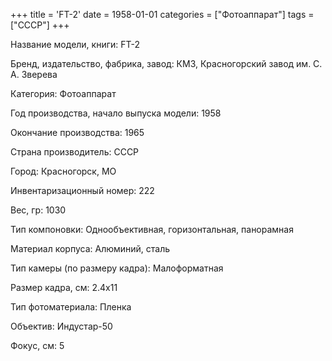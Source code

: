 +++
title = 'FT-2'
date = 1958-01-01
categories = ["Фотоаппарат"]
tags = ["СССР"]
+++

Название модели, книги: FT-2

Бренд, издательство, фабрика, завод: КМЗ, Красногорский завод им. С. А. Зверева

Категория: Фотоаппарат

Год производства, начало выпуска модели: 1958

Окончание производства: 1965

Страна производитель: СССР

Город: Красногорск, МО

Инвентаризационный номер: 222

Вес, гр: 1030

Тип компоновки: Однообъективная, горизонтальная, панорамная

Материал корпуса: Алюминий, сталь

Тип камеры (по размеру кадра): Малоформатная

Размер кадра, см: 2.4х11

Тип фотоматериала: Пленка

Объектив: Индустар-50

Фокус, см: 5


